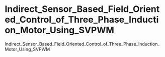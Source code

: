 # Indirect_Sensor_Based_Field_Oriented_Control_of_Three_Phase_Induction_Motor_Using_SVPWM
Indirect_Sensor_Based_Field_Oriented_Control_of_Three_Phase_Induction_Motor_Using_SVPWM
